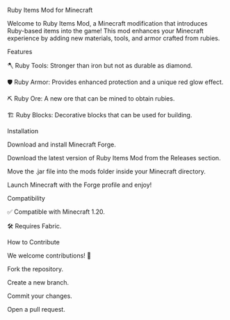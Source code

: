 Ruby Items Mod for Minecraft

 

Welcome to Ruby Items Mod, a Minecraft modification that introduces Ruby-based items into the game! This mod enhances your Minecraft experience by adding new materials, tools, and armor crafted from rubies.

Features

🪓 Ruby Tools: Stronger than iron but not as durable as diamond.

🛡️ Ruby Armor: Provides enhanced protection and a unique red glow effect.

⛏️ Ruby Ore: A new ore that can be mined to obtain rubies.

🏗️ Ruby Blocks: Decorative blocks that can be used for building.

Installation

Download and install Minecraft Forge.

Download the latest version of Ruby Items Mod from the Releases section.

Move the .jar file into the mods folder inside your Minecraft directory.

Launch Minecraft with the Forge profile and enjoy!

Compatibility

✅ Compatible with Minecraft 1.20.

🛠️ Requires Fabric.

How to Contribute

We welcome contributions! 🚀

Fork the repository.

Create a new branch.

Commit your changes.

Open a pull request.

